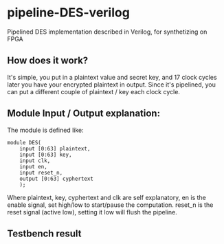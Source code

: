 # pipeline-DES-verilog
Pipelined DES implementation described in Verilog, for synthetizing on FPGA

## How does it work? 
It's simple, you put in a plaintext value and secret key, and 17 clock cycles later you have your encrypted plaintext in output. Since it's pipelined, you can put a different couple of plaintext / key each clock cycle.

## Module Input / Output explanation:
The module is defined like:

    module DES(
        input [0:63] plaintext,
        input [0:63] key,
        input clk,
        input en,
        input reset_n,
        output [0:63] cyphertext
        );

Where plaintext, key, cyphertext and clk are self explanatory, en is the enable signal, set high/low to start/pause the computation. reset_n is the reset signal (active low), setting it low will flush the pipeline.

## Testbench result
